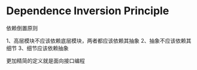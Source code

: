 # Dependence Inversion Principle
依赖倒置原则

1、高层模块不应该依赖底层模块，两者都应该依赖其抽象
2、抽象不应该依赖其细节
3、细节应该依赖抽象

更加精简的定义就是面向接口编程
